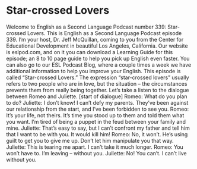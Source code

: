 # Star-crossed Lovers

Welcome to English as a Second Language Podcast number 339: Star-crossed Lovers.  This is English as a Second Language Podcast episode 339.  I’m your host, Dr. Jeff McQuillan, coming to you from the Center for Educational Development in beautiful Los Angeles, California.  Our website is eslpod.com, and on it you can download a Learning Guide for this episode; an 8 to 10 page guide to help you pick up English even faster.  You can also go to our ESL Podcast Blog, where a couple times a week we have additional information to help you improve your English.  This episode is called “Star-crossed Lovers.”  The expression “star-crossed lovers” usually refers to two people who are in love, but the situation – the circumstances prevents them from really being together.  Let’s take a listen to the dialogue between Romeo and Juliette.  [start of dialogue]  Romeo:  What do you plan to do?  Juliette:  I don’t know!  I can’t defy my parents.  They’ve been against our relationship from the start, and I’ve been forbidden to see you.    Romeo:  It’s your life, not theirs.  It’s time you stood up to them and told them what you want.  I’m tired of being a puppet in the feud between your family and mine.    Juliette:  That’s easy to say, but I can’t confront my father and tell him that I want to be with you.  It would kill him!    Romeo:  No, it won’t.  He’s using guilt to get you to give me up.  Don’t let him manipulate you that way.    Juliette:  This is tearing me apart.  I can’t take it much longer.    Romeo:  You won’t have to.  I’m leaving – without you.    Juliette:  No!  You can’t.  I can’t live without you. 